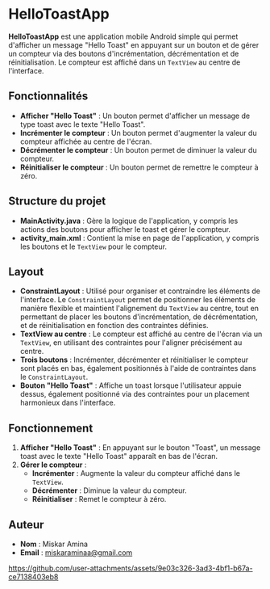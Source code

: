 # HelloToastApp

**HelloToastApp** est une application mobile Android simple qui permet d'afficher un message "Hello Toast" en appuyant sur un bouton et de gérer un compteur via des boutons d'incrémentation, décrémentation et de réinitialisation. Le compteur est affiché dans un `TextView` au centre de l'interface.

## Fonctionnalités

- **Afficher "Hello Toast"** : Un bouton permet d'afficher un message de type toast avec le texte "Hello Toast".
- **Incrémenter le compteur** : Un bouton permet d'augmenter la valeur du compteur affichée au centre de l'écran.
- **Décrémenter le compteur** : Un bouton permet de diminuer la valeur du compteur.
- **Réinitialiser le compteur** : Un bouton permet de remettre le compteur à zéro.

## Structure du projet

- **MainActivity.java** : Gère la logique de l'application, y compris les actions des boutons pour afficher le toast et gérer le compteur.
- **activity_main.xml** : Contient la mise en page de l'application, y compris les boutons et le `TextView` pour le compteur.

## Layout

- **ConstraintLayout** : Utilisé pour organiser et contraindre les éléments de l'interface. Le `ConstraintLayout` permet de positionner les éléments de manière flexible et maintient l'alignement du `TextView` au centre, tout en permettant de placer les boutons d'incrémentation, de décrémentation, et de réinitialisation en fonction des contraintes définies.
- **TextView au centre** : Le compteur est affiché au centre de l'écran via un `TextView`, en utilisant des contraintes pour l'aligner précisément au centre.
- **Trois boutons** : Incrémenter, décrémenter et réinitialiser le compteur sont placés en bas, également positionnés à l'aide de contraintes dans le `ConstraintLayout`.
- **Bouton "Hello Toast"** : Affiche un toast lorsque l'utilisateur appuie dessus, également positionné via des contraintes pour un placement harmonieux dans l'interface.

## Fonctionnement

1. **Afficher "Hello Toast"** : En appuyant sur le bouton "Toast", un message toast avec le texte "Hello Toast" apparaît en bas de l'écran.
2. **Gérer le compteur** :
   - **Incrémenter** : Augmente la valeur du compteur affiché dans le `TextView`.
   - **Décrémenter** : Diminue la valeur du compteur.
   - **Réinitialiser** : Remet le compteur à zéro.
     
## Auteur

- **Nom** : Miskar Amina
- **Email** : miskaraminaa@gmail.com




https://github.com/user-attachments/assets/9e03c326-3ad3-4bf1-b67a-ce7138403eb8


